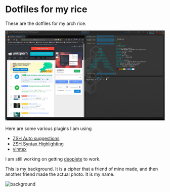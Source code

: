 # Dotfiles for my rice

These are the dotfiles for my arch rice. 

![Screenshot](.config/screenshot.png)

Here are some various plugins I am using

- [ZSH Auto suggestions](https://github.com/zsh-users/zsh-autosuggestions)
- [ZSH Syntax Highlighting](https://github.com/zsh-users/zsh-syntax-highlighting)
- [vimtex](https://github.com/lervag/vimtex)

I am still working on getting [deoplete](https://github.com/Shougo/deoplete.nvim) to work. 

This is my background. It is a cipher that a friend of mine made, and then another friend made the actual photo. It is my name. 

![background](.config/background.png)
